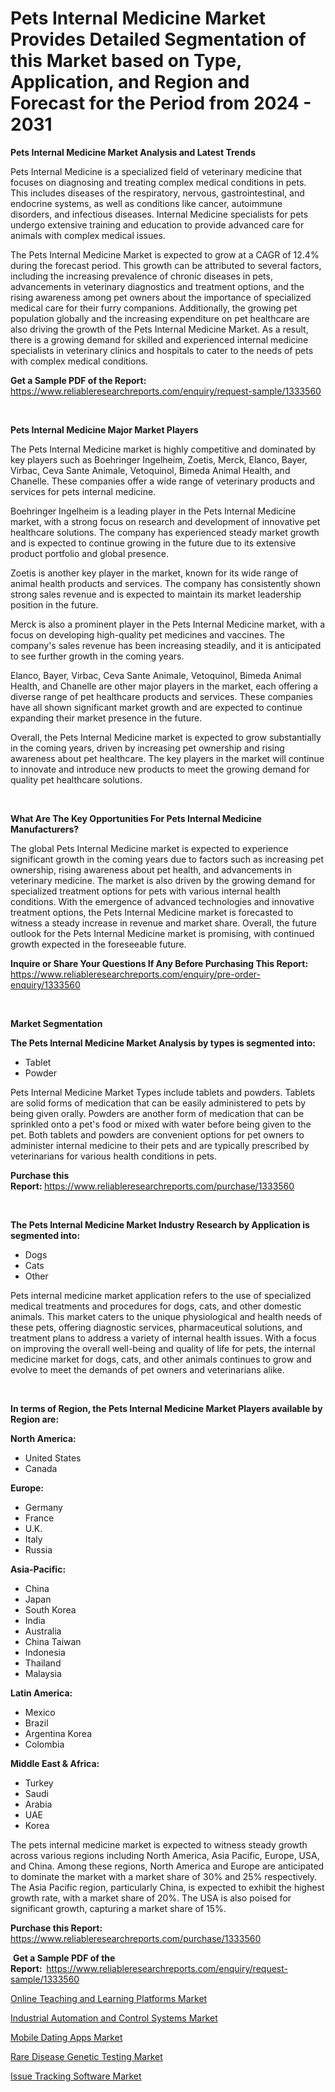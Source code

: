 <p><h1>Pets Internal Medicine Market Provides Detailed Segmentation of this Market based on Type, Application, and Region and Forecast for the Period from 2024 - 2031</h1></p><p><strong>Pets Internal Medicine Market Analysis and Latest Trends</strong></p>
<p><p>Pets Internal Medicine is a specialized field of veterinary medicine that focuses on diagnosing and treating complex medical conditions in pets. This includes diseases of the respiratory, nervous, gastrointestinal, and endocrine systems, as well as conditions like cancer, autoimmune disorders, and infectious diseases. Internal Medicine specialists for pets undergo extensive training and education to provide advanced care for animals with complex medical issues.</p><p>The Pets Internal Medicine Market is expected to grow at a CAGR of 12.4% during the forecast period. This growth can be attributed to several factors, including the increasing prevalence of chronic diseases in pets, advancements in veterinary diagnostics and treatment options, and the rising awareness among pet owners about the importance of specialized medical care for their furry companions. Additionally, the growing pet population globally and the increasing expenditure on pet healthcare are also driving the growth of the Pets Internal Medicine Market. As a result, there is a growing demand for skilled and experienced internal medicine specialists in veterinary clinics and hospitals to cater to the needs of pets with complex medical conditions.</p></p>
<p><strong>Get a Sample PDF of the Report:&nbsp;</strong> <a href="https://www.reliableresearchreports.com/enquiry/request-sample/1333560">https://www.reliableresearchreports.com/enquiry/request-sample/1333560</a></p>
<p>&nbsp;</p>
<p><strong>Pets Internal Medicine Major Market Players</strong></p>
<p><p>The Pets Internal Medicine market is highly competitive and dominated by key players such as Boehringer Ingelheim, Zoetis, Merck, Elanco, Bayer, Virbac, Ceva Sante Animale, Vetoquinol, Bimeda Animal Health, and Chanelle. These companies offer a wide range of veterinary products and services for pets internal medicine.</p><p>Boehringer Ingelheim is a leading player in the Pets Internal Medicine market, with a strong focus on research and development of innovative pet healthcare solutions. The company has experienced steady market growth and is expected to continue growing in the future due to its extensive product portfolio and global presence.</p><p>Zoetis is another key player in the market, known for its wide range of animal health products and services. The company has consistently shown strong sales revenue and is expected to maintain its market leadership position in the future.</p><p>Merck is also a prominent player in the Pets Internal Medicine market, with a focus on developing high-quality pet medicines and vaccines. The company's sales revenue has been increasing steadily, and it is anticipated to see further growth in the coming years.</p><p>Elanco, Bayer, Virbac, Ceva Sante Animale, Vetoquinol, Bimeda Animal Health, and Chanelle are other major players in the market, each offering a diverse range of pet healthcare products and services. These companies have all shown significant market growth and are expected to continue expanding their market presence in the future.</p><p>Overall, the Pets Internal Medicine market is expected to grow substantially in the coming years, driven by increasing pet ownership and rising awareness about pet healthcare. The key players in the market will continue to innovate and introduce new products to meet the growing demand for quality pet healthcare solutions.</p></p>
<p>&nbsp;</p>
<p><strong>What Are The Key Opportunities For Pets Internal Medicine Manufacturers?</strong></p>
<p><p>The global Pets Internal Medicine market is expected to experience significant growth in the coming years due to factors such as increasing pet ownership, rising awareness about pet health, and advancements in veterinary medicine. The market is also driven by the growing demand for specialized treatment options for pets with various internal health conditions. With the emergence of advanced technologies and innovative treatment options, the Pets Internal Medicine market is forecasted to witness a steady increase in revenue and market share. Overall, the future outlook for the Pets Internal Medicine market is promising, with continued growth expected in the foreseeable future.</p></p>
<p><strong>Inquire or Share Your Questions If Any Before Purchasing This Report:</strong> <a href="https://www.reliableresearchreports.com/enquiry/pre-order-enquiry/1333560">https://www.reliableresearchreports.com/enquiry/pre-order-enquiry/1333560</a></p>
<p>&nbsp;</p>
<p><strong>Market Segmentation</strong></p>
<p><strong>The Pets Internal Medicine Market Analysis by types is segmented into:</strong></p>
<p><ul><li>Tablet</li><li>Powder</li></ul></p>
<p><p>Pets Internal Medicine Market Types include tablets and powders. Tablets are solid forms of medication that can be easily administered to pets by being given orally. Powders are another form of medication that can be sprinkled onto a pet's food or mixed with water before being given to the pet. Both tablets and powders are convenient options for pet owners to administer internal medicine to their pets and are typically prescribed by veterinarians for various health conditions in pets.</p></p>
<p><strong>Purchase this Report:&nbsp;</strong><a href="https://www.reliableresearchreports.com/purchase/1333560">https://www.reliableresearchreports.com/purchase/1333560</a></p>
<p>&nbsp;</p>
<p><strong>The Pets Internal Medicine Market Industry Research by Application is segmented into:</strong></p>
<p><ul><li>Dogs</li><li>Cats</li><li>Other</li></ul></p>
<p><p>Pets internal medicine market application refers to the use of specialized medical treatments and procedures for dogs, cats, and other domestic animals. This market caters to the unique physiological and health needs of these pets, offering diagnostic services, pharmaceutical solutions, and treatment plans to address a variety of internal health issues. With a focus on improving the overall well-being and quality of life for pets, the internal medicine market for dogs, cats, and other animals continues to grow and evolve to meet the demands of pet owners and veterinarians alike.</p></p>
<p>&nbsp;</p>
<p><strong>In terms of Region, the Pets Internal Medicine Market Players available by Region are:</strong></p>
<p>
    <p> <strong> North America: </strong>
        <ul>
            <li>United States</li>
            <li>Canada</li>
        </ul>
        </p> 
    <p> <strong> Europe: </strong>
        <ul>
            <li>Germany</li>
            <li>France</li>
            <li>U.K.</li>
            <li>Italy</li>
            <li>Russia</li>
        </ul>
        </p> 
    <p> <strong> Asia-Pacific: </strong>
        <ul>
            <li>China</li>
            <li>Japan</li>
            <li>South Korea</li>
            <li>India</li>
            <li>Australia</li>
            <li>China Taiwan</li>
            <li>Indonesia</li>
            <li>Thailand</li>
            <li>Malaysia</li>
        </ul>
        </p> 
    <p> <strong> Latin America: </strong>
        <ul>
            <li>Mexico</li>
            <li>Brazil</li>
            <li>Argentina Korea</li>
            <li>Colombia</li>
        </ul>
        </p> 
    <p> <strong> Middle East & Africa: </strong>
        <ul>
            <li>Turkey</li>
            <li>Saudi</li>
            <li>Arabia</li>
            <li>UAE</li>
            <li>Korea</li>
        </ul>
    </p>
    </p>
<p><p>The pets internal medicine market is expected to witness steady growth across various regions including North America, Asia Pacific, Europe, USA, and China. Among these regions, North America and Europe are anticipated to dominate the market with a market share of 30% and 25% respectively. The Asia Pacific region, particularly China, is expected to exhibit the highest growth rate, with a market share of 20%. The USA is also poised for significant growth, capturing a market share of 15%.</p></p>
<p><strong>Purchase this Report: </strong><a href="https://www.reliableresearchreports.com/purchase/1333560">https://www.reliableresearchreports.com/purchase/1333560</a></p>
<p>&nbsp;<strong>Get a Sample PDF of the Report:&nbsp;&nbsp;</strong><a href="https://www.reliableresearchreports.com/enquiry/request-sample/1333560">https://www.reliableresearchreports.com/enquiry/request-sample/1333560</a></p>
<p><strong></strong></p>
<p><p><a href="https://medium.com/@dexterhayes2023/online-teaching-and-learning-platforms-market-size-market-outlook-and-market-forecast-2024-to-d03fc7a1ebf7">Online Teaching and Learning Platforms Market</a></p><p><a href="https://medium.com/@waltercruz6g/analyzing-industrial-automation-and-control-systems-market-global-industry-perspective-and-fc14979a48b1">Industrial Automation and Control Systems Market</a></p><p><a href="https://medium.com/@dexterhayes2023/mobile-dating-apps-market-insights-into-market-cagr-market-trends-and-growth-strategies-f4ff591c2f61">Mobile Dating Apps Market</a></p><p><a href="https://medium.com/@waltercruz6g/analyzing-rare-disease-genetic-testing-market-global-industry-perspective-and-forecast-2024-to-3fc15e22c498">Rare Disease Genetic Testing Market</a></p><p><a href="https://medium.com/@yvettelesch/issue-tracking-software-market-trends-and-market-analysis-forecasted-for-period-2024-2031-47fe8c6825e9">Issue Tracking Software Market</a></p></p>
